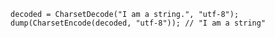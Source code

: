 ```luceescript+trycf
decoded = CharsetDecode("I am a string.", "utf-8");
dump(CharsetEncode(decoded, "utf-8")); // "I am a string"
```
